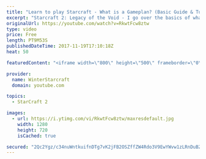 ```yaml
---
title: "Learn to play Starcraft - What is a Gameplan? (Basic Guide & Tutorial)"
excerpt: "Starcraft 2: Legacy of the Void - I go over the basics of what a gameplan in starcraft 2 is and how to put one together.  Note this is not a guide on WHAT gameplan you should be using as each race!"
originalUrl: https://youtube.com/watch?v=RkwtFcw8ztw
type: video
price: Free
length: PT9M53S
publishedDateTime: 2017-11-19T17:10:18Z
heat: 50

featuredContent: "<iframe width=\"800\" height=\"500\" frameborder=\"0\" src=\"https://www.youtube.com/embed/RkwtFcw8ztw\" allow=\"accelerometer; autoplay; encrypted-media; gyroscope; picture-in-picture\" allowfullscreen></iframe>"

provider:
  name: WinterStarcraft
  domain: youtube.com

topics:
  - StarCraft 2

images:
  - url: https://i.ytimg.com/vi/RkwtFcw8ztw/maxresdefault.jpg
    width: 1280
    height: 720
    isCached: true

secured: "2Qc2Ygz/c34nuWntkuifnDTg7vK2jFB2OSZffZW4Rdo3V9EwYWvw1zLRnDuBZp161h/CbQfLpWDt9X7QNOAYjyWDFtFSc9ri4riG37k1f0jbS3raW1nyP/H4iwRAudmhr60I63Pvbnx0+9vnFY0501k4k8mCiL6j23aDQ85l2jQIQF+yLpczm7OLimnSRCwHw8OCp7PX4fWL81cvEMbVvPz5yWTg5Mf8pdEkIuw+n0HhewTIN+DGKCRDT+hrQyHnXXYmXWCbmOscb14oX7xK7J1FYmc0DgVrI34W67Z3VZ7rlyJPjM167ijTAtioagsLe6Jmey3vm6PEZ9i0Khf2w/Pc8FtSdLBjLq/xyRvdVxUupA0Nbw7LAFxmSGKiLef7JGm6sR9Gf+lREflb0eN/oxYQgulfrb0+MbkZP2bfwMg=;J1egYzp3cPpvlptrkPdnxw=="
---
```


